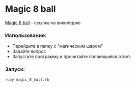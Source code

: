 # Magic 8 ball
[Magic 8 ball](https://ru.wikipedia.org/wiki/Magic_8_ball) - сcылка на википедию

### Использование:

  - Перейдите в папку с "магическим шаром"
  - Задайте вопрос
  - Запустите программу и прочитайте появившийся ответ.

### Запуск:
```sh
ruby magic_8_ball.rb
```
